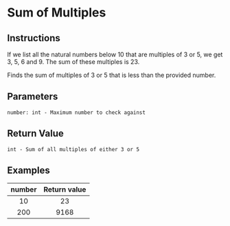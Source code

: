 # Sum of Multiples

## Instructions

If we list all the natural numbers below 10 that are multiples of 3 or 5, we get 3, 5, 6 and 9. The sum of these multiples is 23.

Finds the sum of multiples of 3 or 5 that is less than the provided number.

## Parameters

```
number: int - Maximum number to check against
```

## Return Value

```
int - Sum of all multiples of either 3 or 5
```

## Examples

|number|Return value|
|:----:|:-----------:|
|10    |23|
|200   |9168|
